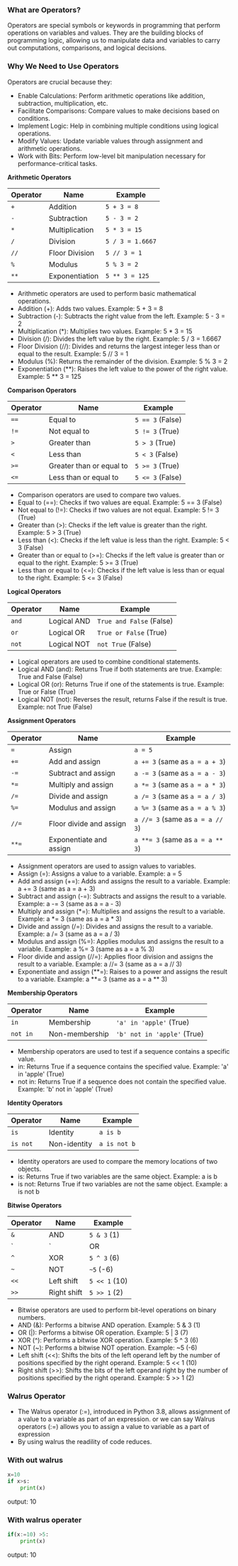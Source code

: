 ### What are Operators?

Operators are special symbols or keywords in programming that perform operations on variables and values. They are the building blocks of programming logic, allowing us to manipulate data and variables to carry out computations, comparisons, and logical decisions.

### Why We Need to Use Operators

Operators are crucial because they:

- Enable Calculations: Perform arithmetic operations like addition, subtraction, multiplication, etc.
- Facilitate Comparisons: Compare values to make decisions based on conditions.
- Implement Logic: Help in combining multiple conditions using logical operations.
- Modify Values: Update variable values through assignment and arithmetic operations.
- Work with Bits: Perform low-level bit manipulation necessary for performance-critical tasks.

**Arithmetic Operators**

| **Operator** | **Name** | **Example**  |
| ------------------ | -------------- | ------------------ |
| `+`              | Addition       | `5 + 3 = 8`      |
| `-`              | Subtraction    | `5 - 3 = 2`      |
| `*`              | Multiplication | `5 * 3 = 15`     |
| `/`              | Division       | `5 / 3 = 1.6667` |
| `//`             | Floor Division | `5 // 3 = 1`     |
| `%`              | Modulus        | `5 % 3 = 2`      |
| `**`             | Exponentiation | `5 ** 3 = 125`   |

- Arithmetic operators are used to perform basic mathematical operations.
- Addition (+): Adds two values. Example: 5 + 3 = 8
- Subtraction (-): Subtracts the right value from the left. Example: 5 - 3 = 2
- Multiplication (*): Multiplies two values. Example: 5 * 3 = 15
- Division (/): Divides the left value by the right. Example: 5 / 3 = 1.6667
- Floor Division (//): Divides and returns the largest integer less than or equal to the result. Example: 5 // 3 = 1
- Modulus (%): Returns the remainder of the division. Example: 5 % 3 = 2
- Exponentiation (**): Raises the left value to the power of the right value. Example: 5 ** 3 = 125

**Comparison Operators**

| **Operator** | **Name**           | **Example**  |
| ------------------ | ------------------------ | ------------------ |
| `==`             | Equal to                 | `5 == 3` (False) |
| `!=`             | Not equal to             | `5 != 3` (True)  |
| `>`              | Greater than             | `5 > 3` (True)   |
| `<`              | Less than                | `5 < 3` (False)  |
| `>=`             | Greater than or equal to | `5 >= 3` (True)  |
| `<=`             | Less than or equal to    | `5 <= 3` (False) |

- Comparison operators are used to compare two values.
- Equal to (==): Checks if two values are equal. Example: 5 == 3 (False)
- Not equal to (!=): Checks if two values are not equal. Example: 5 != 3 (True)
- Greater than (>): Checks if the left value is greater than the right. Example: 5 > 3 (True)
- Less than (<): Checks if the left value is less than the right. Example: 5 < 3 (False)
- Greater than or equal to (>=): Checks if the left value is greater than or equal to the right. Example: 5 >= 3 (True)
- Less than or equal to (<=): Checks if the left value is less than or equal to the right. Example: 5 <= 3 (False)

**Logical Operators**

| **Operator** | **Name** | **Example**          |
| ------------------ | -------------- | -------------------------- |
| `and`            | Logical AND    | `True and False` (False) |
| `or`             | Logical OR     | `True or False` (True)   |
| `not`            | Logical NOT    | `not True` (False)       |

- Logical operators are used to combine conditional statements.
- Logical AND (and): Returns True if both statements are true. Example: True and False (False)
- Logical OR (or): Returns True if one of the statements is true. Example: True or False (True)
- Logical NOT (not): Reverses the result, returns False if the result is true. Example: not True (False)

**Assignment Operators**

| **Operator** | **Name**          | **Example**                    |
| ------------------ | ----------------------- | ------------------------------------ |
| `=`              | Assign                  | `a = 5`                            |
| `+=`             | Add and assign          | `a += 3` (same as `a = a + 3`)   |
| `-=`             | Subtract and assign     | `a -= 3` (same as `a = a - 3`)   |
| `*=`             | Multiply and assign     | `a *= 3` (same as `a = a * 3`)   |
| `/=`             | Divide and assign       | `a /= 3` (same as `a = a / 3`)   |
| `%=`             | Modulus and assign      | `a %= 3` (same as `a = a % 3`)   |
| `//=`            | Floor divide and assign | `a //= 3` (same as `a = a // 3`) |
| `**=`            | Exponentiate and assign | `a **= 3` (same as `a = a ** 3`) |

- Assignment operators are used to assign values to variables.
- Assign (=): Assigns a value to a variable. Example: a = 5
- Add and assign (+=): Adds and assigns the result to a variable. Example: a += 3 (same as a = a + 3)
- Subtract and assign (-=): Subtracts and assigns the result to a variable. Example: a -= 3 (same as a = a - 3)
- Multiply and assign (*=): Multiplies and assigns the result to a variable. Example: a *= 3 (same as a = a * 3)
- Divide and assign (/=): Divides and assigns the result to a variable. Example: a /= 3 (same as a = a / 3)
- Modulus and assign (%=): Applies modulus and assigns the result to a variable. Example: a %= 3 (same as a = a % 3)
- Floor divide and assign (//=): Applies floor division and assigns the result to a variable. Example: a //= 3 (same as a = a // 3)
- Exponentiate and assign (**=): Raises to a power and assigns the result to a variable. Example: a **= 3 (same as a = a ** 3)

**Membership Operators**

| **Operator** | **Name** | **Example**             |
| ------------------ | -------------- | ----------------------------- |
| `in`             | Membership     | `'a' in 'apple'` (True)     |
| `not in`         | Non-membership | `'b' not in 'apple'` (True) |

- Membership operators are used to test if a sequence contains a specific value.
- in: Returns True if a sequence contains the specified value. Example: 'a' in 'apple' (True)
- not in: Returns True if a sequence does not contain the specified value. Example: 'b' not in 'apple' (True)

**Identity Operators**

| **Operator** | **Name** | **Example** |
| ------------------ | -------------- | ----------------- |
| `is`             | Identity       | `a is b`        |
| `is not`         | Non-identity   | `a is not b`    |

- Identity operators are used to compare the memory locations of two objects.
- is: Returns True if two variables are the same object. Example: a is b
- is not: Returns True if two variables are not the same object. Example: a is not b

**Bitwise Operators**

| **Operator** | **Name** | **Example** |
| ------------------ | -------------- | ----------------- |
| `&`              | AND            | `5 & 3` (1)     |
| `                  | `              | OR                |
| `^`              | XOR            | `5 ^ 3` (6)     |
| `~`              | NOT            | `~5` (-6)       |
| `<<`             | Left shift     | `5 << 1` (10)   |
| `>>`             | Right shift    | `5 >> 1` (2)    |

- Bitwise operators are used to perform bit-level operations on binary numbers.
- AND (&): Performs a bitwise AND operation. Example: 5 & 3 (1)
- OR (|): Performs a bitwise OR operation. Example: 5 | 3 (7)
- XOR (^): Performs a bitwise XOR operation. Example: 5 ^ 3 (6)
- NOT (~): Performs a bitwise NOT operation. Example: ~5 (-6)
- Left shift (<<): Shifts the bits of the left operand left by the number of positions specified by the right operand. Example: 5 << 1 (10)
- Right shift (>>): Shifts the bits of the left operand right by the number of positions specified by the right operand. Example: 5 >> 1 (2)

### Walrus Operator

- The Walrus operator (:=), introduced in Python 3.8, allows assignment of a value to a variable as part of an expression. or we can say
  Walrus operators (:=) allows you to assign a value to variable as a part of expression
- By using walrus the readility of code reduces.

### With out walrus

```python
x=10
if x>s:
    print(x)

```

output: 10

### With walrus operater

```python
if(x:=10) >5:
    print(x)

```

output: 10
